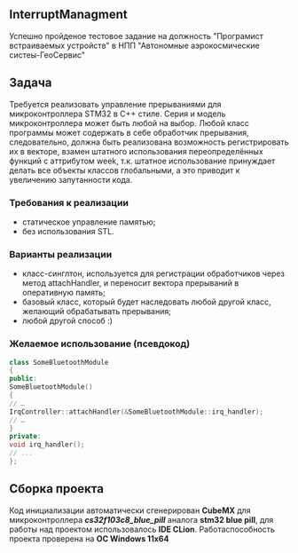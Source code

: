 ## InterruptManagment
Успешно пройденое тестовое задание на должность "Програмист встраиваемых устройств" в НПП "Автономные аэрокосмические систеы-ГеоСервис"
## Задача 
Требуется реализовать управление прерываниями для микроконтроллера
STM32 в C++ стиле. Серия и модель микроконтроллера может быть любой на
выбор.
Любой класс программы может содержать в себе обработчик прерывания,
следовательно, должна быть реализована возможность регистрировать их в
векторе, взамен штатного использования переопределённых функций с
аттрибутом week, т.к. штатное использование принуждает делать все объекты
классов глобальными, а это приводит к увеличению запутанности кода.
### Требования к реализации
- статическое управление памятью;
- без использования STL.
### Варианты реализации
- класс-синглтон, используется для регистрации обработчиков через метод
attachHandler, и переносит вектора прерываний в оперативную память;
- базовый класс, который будет наследовать любой другой класс, желающий
обрабатывать прерывания;
- любой другой способ :)
### Желаемое использование (псевдокод)
```C++
class SomeBluetoothModule
{
public:
SomeBluetoothModule()
{
// …
IrqController::attachHandler(&SomeBluetoothModule::irq_handler);
// …
}
private:
void irq_handler();
// ...
};
```
## Сборка проекта 
Код инициализации автоматически сгенерирован **CubeMX** для микроконтроллера ***cs32f103c8_blue_pill*** аналога **stm32 blue pill**, для работы над проектом использовалось **IDE CLion**. Работаспособность проекта проверена на **ОС Windows 11x64** 
